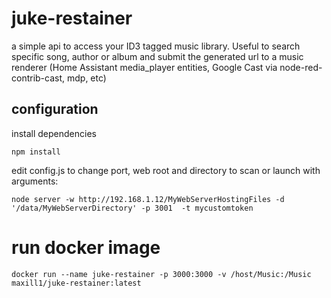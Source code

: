 # juke-restainer
a simple api to access your ID3 tagged music library. Useful to search specific song, author or album and submit the generated url to a music renderer (Home Assistant media_player entities, Google Cast via node-red-contrib-cast, mdp, etc)

## configuration

install dependencies

```
npm install
```

edit config.js to change port, web root and directory to scan or launch with arguments:
 
```
node server -w http://192.168.1.12/MyWebServerHostingFiles -d '/data/MyWebServerDirectory' -p 3001  -t mycustomtoken
```

# run docker image

```
docker run --name juke-restainer -p 3000:3000 -v /host/Music:/Music maxill1/juke-restainer:latest 
```